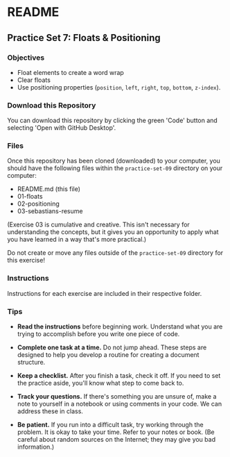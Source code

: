 # README

## Practice Set 7: Floats & Positioning

### Objectives

- Float elements to create a word wrap
- Clear floats
- Use positioning properties (`position`, `left`, `right`, `top`, `bottom`, `z-index`).

### Download this Repository

You can download this repository by clicking the green 'Code' button and selecting 'Open with GitHub Desktop'.

### Files

Once this repository has been cloned (downloaded) to your computer, you should have the following files within the `practice-set-09` directory on your computer:

- README.md (this file)
- 01-floats
- 02-positioning
- 03-sebastians-resume

(Exercise 03 is cumulative and creative. This isn't necessary for understanding the concepts, but it gives you an opportunity to apply what you have learned in a way that's more practical.)

Do not create or move any files outside of the `practice-set-09` directory for this exercise!

### Instructions

Instructions for each exercise are included in their respective folder.


### Tips

- **Read the instructions** before beginning work. Understand what you are trying to accomplish before you write one piece of code.

- **Complete one task at a time.** Do not jump ahead. These steps are designed to help you develop a routine for creating a document structure.

- **Keep a checklist.** After you finish a task, check it off. If you need to set the practice aside, you'll know what step to come back to.

- **Track your questions.** If there's something you are unsure of, make a note to yourself in a notebook or using comments in your code. We can address these in class.

- **Be patient.** If you run into a difficult task, try working through the problem. It is okay to take your time. Refer to your notes or book. (Be careful about random sources on the Internet; they may give you bad information.)
